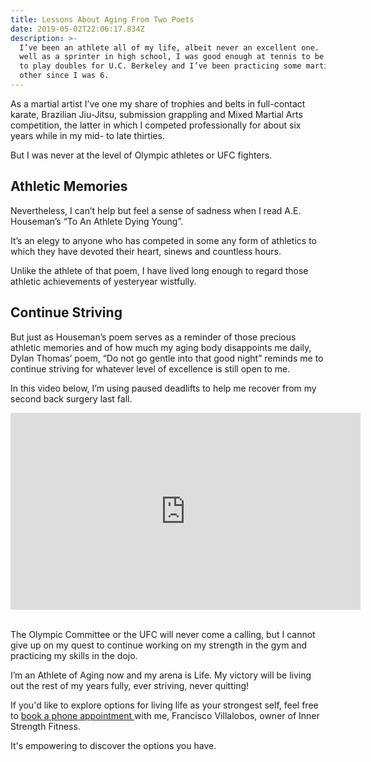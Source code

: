 ```yaml
---
title: Lessons About Aging From Two Poets
date: 2019-05-02T22:06:17.834Z
description: >-
  I’ve been an athlete all of my life, albeit never an excellent one.  I did
  well as a sprinter in high school, I was good enough at tennis to be invited
  to play doubles for U.C. Berkeley and I’ve been practicing some martial or
  other since I was 6.
---
```

As a martial artist I’ve one my share of trophies and belts in full-contact karate, Brazilian Jiu-Jitsu, submission grappling and Mixed Martial Arts competition, the latter in which I competed professionally for about six years while in my mid- to late thirties.  

But I was never at the level of Olympic athletes or UFC fighters.  

## Athletic Memories

Nevertheless, I can’t help but feel a sense of sadness when I read A.E. Houseman’s “To An Athlete Dying Young”.  

It’s an elegy to anyone who has competed in some any form of athletics to which they have devoted their heart, sinews and countless hours.  

Unlike the athlete of that poem, I have lived long enough to regard those athletic achievements of yesteryear wistfully.

## Continue Striving

But just as Houseman’s poem serves as a reminder of those precious athletic memories and of how much my aging body disappoints me daily, Dylan Thomas’ poem, “Do not go gentle into that good night” reminds me to continue striving for whatever level of excellence is still open to me. 

In this video below, I’m using paused deadlifts to help me recover from my second back surgery last fall. 

<iframe width="560" height="315" src="https://www.youtube.com/embed/VKDFiSAhUl4" frameborder="0" allow="accelerometer; autoplay; encrypted-media; gyroscope; picture-in-picture" allowfullscreen></iframe>

\
The Olympic Committee or the UFC will never come a calling, but I cannot give up on my quest to continue working on my strength in the gym and practicing my skills in the dojo. 

I’m an Athlete of Aging now and my arena is Life. My victory will be living out the rest of my years fully, ever striving, never quitting!

If you'd like to explore options for living life as your strongest self, feel free to <a href="https://calendly.com/isfny/15min" target="blank">book a phone appointment </a>with me, Francisco Villalobos, owner of Inner Strength Fitness. 

It's empowering to discover the options you have.
